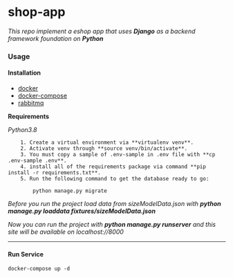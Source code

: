 # shop-app

*This repo implement a eshop app that uses **Django** as a backend framework foundation on **Python***

### Usage

#### Installation

* [docker](https://docs.docker.com/engine/install/)
* [docker-compose](https://docs.docker.com/compose/install/)
* [rabbitmq](https://www.rabbitmq.com/download.html)

**Requirements**

*Python3.8*

```
    1. Create a virtual environment via **virtualenv venv**.
    2. Activate venv through **source venv/bin/activate**.
    3. You must copy a sample of .env-sample in .env file with **cp .env-sample .env**.
    4. install all of the requirements package via command **pip install -r requirements.txt**.
    5. Run the following command to get the database ready to go:

        python manage.py migrate
```

*Before you run the project load data from sizeModelData.json with **python manage.py loaddata fixtures/sizeModelData.json***

*Now you can run the project with **python manage.py runserver** and this site will be available on localhost://8000*

- - -

#### Run Service

```
docker-compose up -d
```
